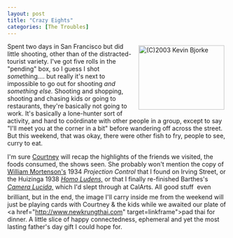 ```yaml
---
layout: post
title: "Crazy Eights"
categories: [The Troubles]
---
```

<a href="/photo/journal/186_8604.html"><img  src="http://www.botzilla.com/bpix/186_8604.jpg" width=196 height=147 hspace=8 vspace=6 border=0 align="right" title="(C)2003 Kevin Bjorke"></a>Spent two days in San Francisco but did little shooting, other than of the distracted-tourist variety. I've got five rolls in the "pending" box, so I guess I shot <i>some</i>thing.... but really it's next to impossible to go out for shooting <i>and something else.</i> Shooting and shopping, shooting and chasing kids or going to restaurants, they're basically not going to work. It's basically a lone-hunter sort of activity, and hard to co&ouml;rdinate with other people in a group, except to say "I'll meet you at the corner in a bit" before wandering off across the street. But this weekend, that was okay, there were other fish to fry, people to see, curry to eat.

I'm sure <a href="http://www.geekycheck.net/" target="linkframe">Courtney</a> will recap the highlights of the friends we visited, the foods consumed, the shows seen. She probably won't mention the copy of <a href="http://www.thescreamonline.com/photo/photo06-01/mortensen/index.html" target="linkframe">William Mortenson's</a> 1934 <i>Projection Control</i> that I found on Irving Street, or the Huizinga 1938 <a href="http://www.io.tudelft.nl/research/dic/Paper_pdfs/Coyne.pdf" target="linkframe"><i>Homo Ludens,</i></a> or that I finally re-finished Barthes's <a href="http://wwwmcc.murdoch.edu.au/ReadingRoom/6.2/Burnett.html" target="linkframe"><i>Camera Lucida,</i></a> which I'd slept through at CalArts. All good stuff &#151; even brilliant, but in the end, the image I'll carry inside me from the weekend will just be playing cards with Courtney & the kids while we awaited our plate of <a href="http://www.newkrungthai.com" target=linkframe">pad thai</a> for dinner. A little slice of happy connectedness, ephemeral and yet the most lasting father's day gift I could hope for.

<!--more-->

